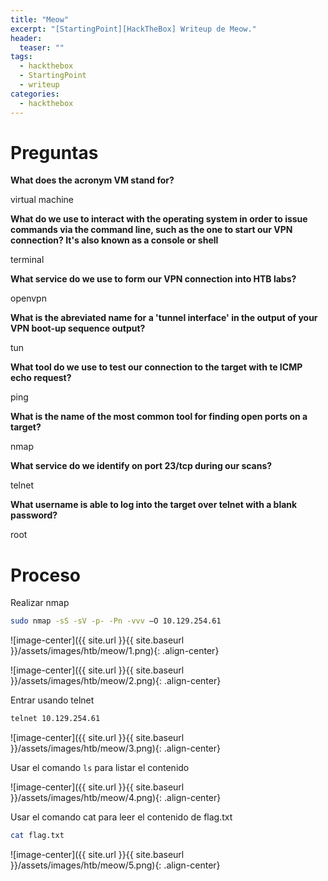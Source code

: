 ```yaml
---
title: "Meow"
excerpt: "[StartingPoint][HackTheBox] Writeup de Meow."
header:
  teaser: ""
tags:
  - hackthebox
  - StartingPoint
  - writeup
categories:
  - hackthebox
---
```


# Preguntas

**What does the acronym VM stand for?**

virtual machine

**What do we use to interact with the operating system in order to issue commands via the command line, such as the one to start our VPN connection? It's also known as a console or shell**

terminal

**What service do we use to form our VPN connection into HTB labs?**

openvpn

**What is the abreviated name for a 'tunnel interface' in the output of your VPN boot-up sequence output?**

tun

**What tool do we use to test our connection to the target with te ICMP echo request?**

ping

**What is the name of the most common tool for finding open ports on a target?**

nmap

**What service do we identify on port 23/tcp during our scans?**

telnet

**What username is able to log into the target over telnet with a blank password?**

root

# Proceso

Realizar nmap

```bash
sudo nmap -sS -sV -p- -Pn -vvv –O 10.129.254.61
```
![image-center]({{ site.url }}{{ site.baseurl }}/assets/images/htb/meow/1.png){: .align-center}

![image-center]({{ site.url }}{{ site.baseurl }}/assets/images/htb/meow/2.png){: .align-center}

Entrar usando telnet

```bash
telnet 10.129.254.61
```

![image-center]({{ site.url }}{{ site.baseurl }}/assets/images/htb/meow/3.png){: .align-center}

Usar el comando `ls` para listar el contenido

![image-center]({{ site.url }}{{ site.baseurl }}/assets/images/htb/meow/4.png){: .align-center}

Usar el comando cat para leer el contenido de flag.txt

```bash
cat flag.txt  
```

![image-center]({{ site.url }}{{ site.baseurl }}/assets/images/htb/meow/5.png){: .align-center}
